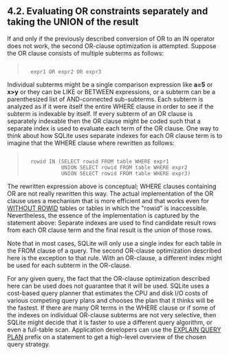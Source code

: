 ## 4\.2\. Evaluating OR constraints separately and taking the UNION of the result



 If and only if the previously described conversion of OR to an IN operator
 does not work, the second OR\-clause optimization is attempted.
 Suppose the OR clause consists of multiple subterms as follows:


> ```
> 
>   expr1 OR expr2 OR expr3
> 
> ```





 Individual subterms might be a single comparison expression like
 **a\=5** or **x\>y** or they can be 
 LIKE or BETWEEN expressions, or a subterm
 can be a parenthesized list of AND\-connected sub\-subterms.
 Each subterm is analyzed as if it were itself the entire WHERE clause
 in order to see if the subterm is indexable by itself.
 If every subterm of an OR clause is separately indexable
 then the OR clause might be coded such that a separate index is used
 to evaluate each term of the OR clause. One way to think about how
 SQLite uses separate indexes for each OR clause term is to imagine
 that the WHERE clause where rewritten as follows:


> ```
> 
>   rowid IN (SELECT rowid FROM table WHERE expr1
>             UNION SELECT rowid FROM table WHERE expr2
>             UNION SELECT rowid FROM table WHERE expr3)
> 
> ```





 The rewritten expression above is conceptual; WHERE clauses containing
 OR are not really rewritten this way.
 The actual implementation of the OR clause uses a mechanism that is
 more efficient and that works even for [WITHOUT ROWID](withoutrowid.html) tables or 
 tables in which the "rowid" is inaccessible. Nevertheless,
 the essence of the implementation is captured by the statement
 above: Separate indexes are used to find candidate result rows
 from each OR clause term and the final result is the union of
 those rows.




 Note that in most cases, SQLite will only use a single index for each
 table in the FROM clause of a query. The second OR\-clause optimization
 described here is the exception to that rule. With an OR\-clause,
 a different index might be used for each subterm in the OR\-clause.




 For any given query, the fact that the OR\-clause optimization described
 here can be used does not guarantee that it will be used.
 SQLite uses a cost\-based query planner that estimates the CPU and
 disk I/O costs of various competing query plans and chooses the plan
 that it thinks will be the fastest. If there are many OR terms in
 the WHERE clause or if some of the indexes on individual OR\-clause 
 subterms are not very selective, then SQLite might decide that it is
 faster to use a different query algorithm, or even a full\-table scan.
 Application developers can use the
 [EXPLAIN QUERY PLAN](lang_explain.html) prefix on a statement to get a
 high\-level overview of the chosen query strategy.




